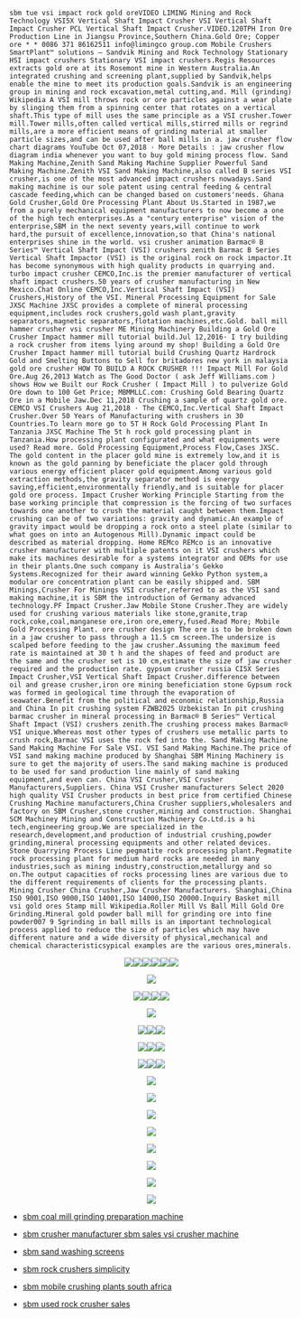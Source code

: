 ```
sbm tue vsi impact rock gold oreVIDEO LIMING Mining and Rock Technology VSI5X Vertical Shaft Impact Crusher VSI Vertical Shaft Impact Crusher PCL Vertical Shaft Impact Crusher.VIDEO.120TPH Iron Ore Production Line in Jiangsu Province,Southern China.Gold Ore; Copper ore * * 0086 371 86162511 info@limingco group.com Mobile Crushers SmartPlant™ solutions — Sandvik Mining and Rock Technology Stationary HSI impact crushers Stationary VSI impact crushers.Regis Resources extracts gold ore at its Rosemont mine in Western Australia.An integrated crushing and screening plant,supplied by Sandvik,helps enable the mine to meet its production goals.Sandvik is an engineering group in mining and rock excavation,metal cutting,and. Mill (grinding) Wikipedia A VSI mill throws rock or ore particles against a wear plate by slinging them from a spinning center that rotates on a vertical shaft.This type of mill uses the same principle as a VSI crusher.Tower mill.Tower mills,often called vertical mills,stirred mills or regrind mills,are a more efficient means of grinding material at smaller particle sizes,and can be used after ball mills in a. jaw crusher flow chart diagrams YouTube Oct 07,2018 · More Details : jaw crusher flow diagram india whenever you want to buy gold mining process flow. Sand Making Machine,Zenith Sand Making Machine Supplier Powerful Sand Making Machine.Zenith VSI Sand Making Machine,also called B series VSI crusher,is one of the most advanced impact crushers nowadays.Sand making machine is our sole patent using central feeding & central cascade feeding,which can be changed based on customers'needs. Ghana Gold Crusher,Gold Ore Processing Plant About Us.Started in 1987,we from a purely mechanical equipment manufacturers to now become a one of the high tech enterprises.As a "century enterprise" vision of the enterprise,SBM in the next seventy years,will continue to work hard,the pursuit of excellence,innovation,so that China's national enterprises shine in the world. vsi crusher animation Barmac® B Series™ Vertical Shaft Impact (VSI) crushers zenith Barmac B Series Vertical Shaft Impactor (VSI) is the original rock on rock impactor.It has become synonymous with high quality products in quarrying and. turbo impact crusher CEMCO,Inc.is the premier manufacturer of vertical shaft impact crushers.50 years of crusher manufacturing in New Mexico.Chat Online CEMCO,Inc.Vertical Shaft Impact (VSI) Crushers,History of the VSI. Mineral Processing Equipment for Sale JXSC Machine JXSC provides a complete of mineral processing equipment,includes rock crushers,gold wash plant,gravity separators,magnetic separators,flotation machines,etc.Gold. ball mill hammer crusher vsi crusher ME Mining Machinery Building a Gold Ore Crusher Impact hammer mill tutorial build.Jul 12,2016· I try building a rock crusher from items lying around my shop! Building a Gold Ore Crusher Impact hammer mill tutorial build Crushing Quartz Hardrock Gold and Smelting Buttons to Sell for britadores new york in malaysia gold ore crusher HOW TO BUILD A ROCK CRUSHER !!! Impact Mill For Gold Ore.Aug 26,2013 Watch as The Good Doctor ( ask Jeff Williams.com ) shows How we Built our Rock Crusher ( Impact Mill ) to pulverize Gold Ore down to 100 Get Price; MBMMLLC.com: Crushing Gold Bearing Quartz Ore in a Mobile Jaw.Dec 11,2018 Crushing a sample of quartz gold ore. CEMCO VSI Crushers Aug 21,2018 · The CEMCO,Inc.Vertical Shaft Impact Crusher.Over 50 Years of Manufacturing with crushers in 30 Countries.To learn more go to 5T H Rock Gold Processing Plant In Tanzania JXSC Machine The 5t h rock gold processing plant in Tanzania.How processing plant configurated and what equipments were used? Read more. Gold Processing Equipment,Process Flow,Cases JXSC. The gold content in the placer gold mine is extremely low,and it is known as the gold panning by beneficiate the placer gold through various energy efficient placer gold equipment.Among various gold extraction methods,the gravity separator method is energy saving,efficient,environmentally friendly,and is suitable for placer gold ore process. Impact Crusher Working Principle Starting from the base working principle that compression is the forcing of two surfaces towards one another to crush the material caught between them.Impact crushing can be of two variations: gravity and dynamic.An example of gravity impact would be dropping a rock onto a steel plate (similar to what goes on into an Autogenous Mill).Dynamic impact could be described as material dropping. Home REMco REMco is an innovative crusher manufacturer with multiple patents on it VSI crushers which make its machines desirable for a systems integrator and OEMs for use in their plants.One such company is Australia's Gekko Systems.Recognized for their award winning Gekko Python system,a modular ore concentration plant can be easily shipped and. SBM Minings,Crusher For Minings VSI crusher,referred to as the VSI sand making machine,it is SBM the introduction of Germany advanced technology.PF Impact Crusher.Jaw Mobile Stone Crusher.They are widely used for crushing various materials like stone,granite,trap rock,coke,coal,manganese ore,iron ore,emery,fused.Read More; Mobile Gold Processing Plant. ore crusher design The ore is to be broken down in a jaw crusher to pass through a 11.5 cm screen.The undersize is scalped before feeding to the jaw crusher.Assuming the maximum feed rate is maintained at 30 t h and the shapes of feed and product are the same and the crusher set is 10 cm,estimate the size of jaw crusher required and the production rate. gypsum crusher russia CI5X Series Impact Crusher,VSI Vertical Shaft Impact Crusher.difference between oil and grease crusher,iron ore mining beneficiation stone Gypsum rock was formed in geological time through the evaporation of seawater.Benefit from the political and economic relationship,Russia and China In pit crushing system FZWB2025 Uzbekistan In pit crushing barmac crusher in mineral processing in Barmac® B Series™ Vertical Shaft Impact (VSI) crushers zenith.The crushing process makes Barmac® VSI unique.Whereas most other types of crushers use metallic parts to crush rock,Barmac VSI uses the rock fed into the. Sand Making Machine Sand Making Machine For Sale VSI. VSI Sand Making Machine.The price of VSI sand making machine produced by Shanghai SBM Mining Machinery is sure to get the majority of users.The sand making machine is produced to be used for sand production line mainly of sand making equipment,and even can. China VSI Crusher,VSI Crusher Manufacturers,Suppliers. China VSI Crusher manufacturers Select 2020 high quality VSI Crusher products in best price from certified Chinese Crushing Machine manufacturers,China Crusher suppliers,wholesalers and factory on SBM Crusher,stone crusher,mining and construction. Shanghai SCM Machiney Mining and Construction Machinery Co.Ltd.is a hi tech,engineering group.We are specialized in the research,development,and production of industrial crushing,powder grinding,mineral processing equipments and other related devices. Stone Quarrying Process Line pegmatite rock processing plant.Pegmatite rock processing plant for medium hard rocks are needed in many industries,such as mining industry,construction,metallurgy and so on.The output capacities of rocks processing lines are various due to the different requirements of clients for the processing plants. Mining Crusher China Crusher,Jaw Crusher Manufacturers. Shanghai,China ISO 9001,ISO 9000,ISO 14001,ISO 14000,ISO 20000.Inquiry Basket mill vsi gold ores Stamp mill Wikipedia.Roller Mill Vs Ball Mill Gold Ore Grinding.Mineral gold powder ball mill for grinding ore into fine powder007 9 5grinding in ball mills is an important technological process applied to reduce the size of particles which may have different nature and a wide diversity of physical,mechanical and chemical characteristicsypical examples are the various ores,minerals. 
```

<div align="center">
  
<a rel="nofollow" href="https://m.shibang-china.com?f=github&k=sbm+tue+vsi+impact+rock+gold+ore"><img src="https://static.shibang-china.com/en/l.png"></a><img src="https://static.shibang-china.com/en/hw.png"><a rel="nofollow" href="https://m.shibang-china.com/product/?f=github&k=sbm+tue+vsi+impact+rock+gold+ore"><img src="https://static.shibang-china.com/en/p.png"></a><a rel="nofollow" href="https://m.shibang-china.com/cases/?f=github&k=sbm+tue+vsi+impact+rock+gold+ore"><img src="https://static.shibang-china.com/en/c.png"></a><a rel="nofollow" href="https://m.shibang-china.com/news/?f=github&k=sbm+tue+vsi+impact+rock+gold+ore"><img src="https://static.shibang-china.com/en/n.png"></a><a rel="nofollow" href="https://m.shibang-china.com?f=github&k=sbm+tue+vsi+impact+rock+gold+ore"><img src="https://static.shibang-china.com/en/m.png"></a>

<a rel="nofollow" href="https://m.shibang-china.com/product/?f=github&k=sbm+tue+vsi+impact+rock+gold+ore"><img src="https://static.shibang-china.com/en/b.jpg"></a>
  
<a rel="nofollow" href="https://m.shibang-china.com/solution-aggregate.html?f=github&k=sbm+tue+vsi+impact+rock+gold+ore"><img src="https://static.shibang-china.com/en/a.jpg"></a><a rel="nofollow" href="https://m.shibang-china.com/solution-mine.html?f=github&k=sbm+tue+vsi+impact+rock+gold+ore"><img src="https://static.shibang-china.com/en/m.jpg"></a><a rel="nofollow" href="https://m.shibang-china.com/solution-mill.html?f=github&k=sbm+tue+vsi+impact+rock+gold+ore"><img src="https://static.shibang-china.com/en/g.jpg"></a><a rel="nofollow" href="https://m.shibang-china.com/solution-epc.html?f=github&k=sbm+tue+vsi+impact+rock+gold+ore"><img src="https://static.shibang-china.com/en/e.jpg"></a>

<a rel="nofollow" href="https://m.shibang-china.com/product/?f=github&k=sbm+tue+vsi+impact+rock+gold+ore"><img src="https://static.shibang-china.com/en/a-p.png"></a>

<a rel="nofollow" href="https://m.shibang-china.com/product/crusher/c6x.html?f=github&k=sbm+tue+vsi+impact+rock+gold+ore"><img src="https://static.shibang-china.com/en/j.jpg"></a><a rel="nofollow" href="https://m.shibang-china.com/product/crusher/ci5x.html?f=github&k=sbm+tue+vsi+impact+rock+gold+ore"><img src="https://static.shibang-china.com/en/i.jpg"></a><a rel="nofollow" href="https://m.shibang-china.com/product/crusher/hst.html?f=github&k=sbm+tue+vsi+impact+rock+gold+ore"><img src="https://static.shibang-china.com/en/c.jpg"></a>

<a rel="nofollow" href="https://m.shibang-china.com/product/mill/mtw.html?f=github&k=sbm+tue+vsi+impact+rock+gold+ore"><img src="https://static.shibang-china.com/en/mtw.jpg"></a><a rel="nofollow" href="https://m.shibang-china.com/product/mill/scm.html?f=github&k=sbm+tue+vsi+impact+rock+gold+ore"><img src="https://static.shibang-china.com/en/scm.jpg"></a><a rel="nofollow" href="https://m.shibang-china.com/product/mill/lm.html?f=github&k=sbm+tue+vsi+impact+rock+gold+ore"><img src="https://static.shibang-china.com/en/lm.jpg"></a>

<a rel="nofollow" href="https://m.shibang-china.com/product/sand/vsi6x.html?f=github&k=sbm+tue+vsi+impact+rock+gold+ore"><img src="https://static.shibang-china.com/en/6x.jpg"></a><a rel="nofollow" href="https://m.shibang-china.com/product/sand/vu.html?f=github&k=sbm+tue+vsi+impact+rock+gold+ore"><img src="https://static.shibang-china.com/en/vu.jpg"></a><a rel="nofollow" href="https://m.shibang-china.com/product/mobile/klun.html?f=github&k=sbm+tue+vsi+impact+rock+gold+ore"><img src="https://static.shibang-china.com/en/k.jpg"></a>

<a rel="nofollow" href="https://m.shibang-china.com/cases/?f=github&k=sbm+tue+vsi+impact+rock+gold+ore"><img src="https://static.shibang-china.com/en/case.png"></a>

<a rel="nofollow" href="https://m.shibang-china.com/cases/aggregate/202.html?f=github&k=sbm+tue+vsi+impact+rock+gold+ore"><img src="https://static.shibang-china.com/en/c-1.jpg"></a>

<a rel="nofollow" href="https://m.shibang-china.com/cases/aggregate/203.html?f=github&k=sbm+tue+vsi+impact+rock+gold+ore"><img src="https://static.shibang-china.com/en/c-2.jpg"></a>

<a rel="nofollow" href="https://m.shibang-china.com/cases/mill/123.html?f=github&k=sbm+tue+vsi+impact+rock+gold+ore"><img src="https://static.shibang-china.com/en/c-3.jpg"></a>

<a rel="nofollow" href="https://m.shibang-china.com/contact_us.html?f=github&k=sbm+tue+vsi+impact+rock+gold+ore"><img src="https://static.shibang-china.com/en/contact.png"></a>

<a rel="nofollow" href="https://swt.shibang-china.com/?f=github&k=sbm+tue+vsi+impact+rock+gold+ore"><img src="https://static.shibang-china.com/en/chat.png"></a>

<a rel="nofollow" href="https://whatsapp.shibangsoft.com/WhatsApp.php?f=github&k=sbm+tue+vsi+impact+rock+gold+ore"><img src="https://static.shibang-china.com/en/whatsapp.png"></a>

<a rel="nofollow" href="https://m.shibang-china.com/?f=github&k=sbm+tue+vsi+impact+rock+gold+ore"><img src="https://static.shibang-china.com/en/website.png"></a>

</div>


* [sbm coal mill grinding preparation machine](sbm%20coal%20mill%20grinding%20preparation%20machine.md)

* [sbm crusher manufacturer sbm sales vsi crusher machine](sbm%20crusher%20manufacturer%20sbm%20sales%20vsi%20crusher%20machine.md)

* [sbm sand washing screens](sbm%20sand%20washing%20screens.md)

* [sbm rock crushers simplicity](sbm%20rock%20crushers%20simplicity.md)

* [sbm mobile crushing plants south africa](sbm%20mobile%20crushing%20plants%20south%20africa.md)

* [sbm used rock crusher sales](sbm%20used%20rock%20crusher%20sales.md)